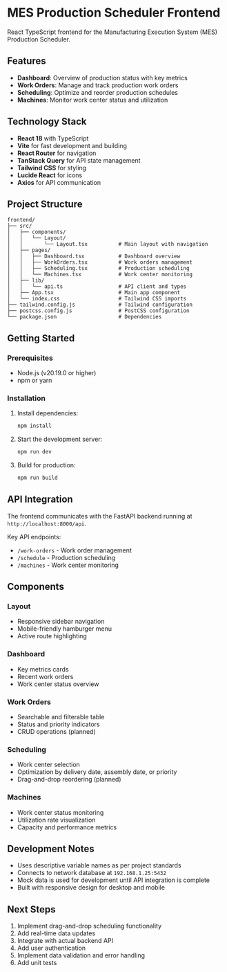 # MES Production Scheduler Frontend

React TypeScript frontend for the Manufacturing Execution System (MES) Production Scheduler.

## Features

- **Dashboard**: Overview of production status with key metrics
- **Work Orders**: Manage and track production work orders
- **Scheduling**: Optimize and reorder production schedules
- **Machines**: Monitor work center status and utilization

## Technology Stack

- **React 18** with TypeScript
- **Vite** for fast development and building
- **React Router** for navigation
- **TanStack Query** for API state management
- **Tailwind CSS** for styling
- **Lucide React** for icons
- **Axios** for API communication

## Project Structure

```
frontend/
├── src/
│   ├── components/
│   │   └── Layout/
│   │       └── Layout.tsx          # Main layout with navigation
│   ├── pages/
│   │   ├── Dashboard.tsx           # Dashboard overview
│   │   ├── WorkOrders.tsx          # Work orders management
│   │   ├── Scheduling.tsx          # Production scheduling
│   │   └── Machines.tsx            # Work center monitoring
│   ├── lib/
│   │   └── api.ts                  # API client and types
│   ├── App.tsx                     # Main app component
│   └── index.css                   # Tailwind CSS imports
├── tailwind.config.js              # Tailwind configuration
├── postcss.config.js               # PostCSS configuration
└── package.json                    # Dependencies
```

## Getting Started

### Prerequisites

- Node.js (v20.19.0 or higher)
- npm or yarn

### Installation

1. Install dependencies:
   ```bash
   npm install
   ```

2. Start the development server:
   ```bash
   npm run dev
   ```

3. Build for production:
   ```bash
   npm run build
   ```

## API Integration

The frontend communicates with the FastAPI backend running at `http://localhost:8000/api`. 

Key API endpoints:
- `/work-orders` - Work order management
- `/schedule` - Production scheduling
- `/machines` - Work center monitoring

## Components

### Layout
- Responsive sidebar navigation
- Mobile-friendly hamburger menu
- Active route highlighting

### Dashboard
- Key metrics cards
- Recent work orders
- Work center status overview

### Work Orders
- Searchable and filterable table
- Status and priority indicators
- CRUD operations (planned)

### Scheduling
- Work center selection
- Optimization by delivery date, assembly date, or priority
- Drag-and-drop reordering (planned)

### Machines
- Work center status monitoring
- Utilization rate visualization
- Capacity and performance metrics

## Development Notes

- Uses descriptive variable names as per project standards
- Connects to network database at `192.168.1.25:5432`
- Mock data is used for development until API integration is complete
- Built with responsive design for desktop and mobile

## Next Steps

1. Implement drag-and-drop scheduling functionality
2. Add real-time data updates
3. Integrate with actual backend API
4. Add user authentication
5. Implement data validation and error handling
6. Add unit tests